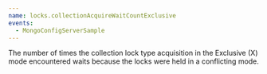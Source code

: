 ```yaml
---
name: locks.collectionAcquireWaitCountExclusive
events:
  - MongoConfigServerSample
---
```


The number of times the collection lock type acquisition in the Exclusive (X) mode encountered waits because the locks were held in a conflicting mode.